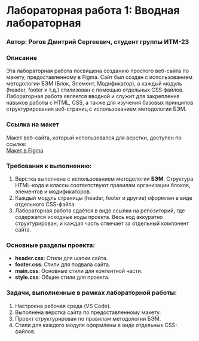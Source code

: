 # Лабораторная работа 1: Вводная лабораторная

### Автор: Рогов Дмитрий Сергеевич, студент группы ИТМ-23

### Описание

Эта лабораторная работа посвящена созданию простого веб-сайта по макету, предоставленному в Figma. Сайт был создан с использованием методологии БЭМ (Блок, Элемент, Модификатор), а каждый модуль (header, footer и т.д.) стилизован с помощью отдельных CSS файлов. Лабораторная работа является вводной и служит для закрепления навыков работы с HTML, CSS, а также для изучения базовых принципов структурирования веб-страниц с использованием методологии БЭМ.

### Ссылка на макет

Макет веб-сайта, который использовался для верстки, доступен по ссылке:  
[Макет в Figma](https://www.figma.com/design/TjjTlE5G2TS2RhcRPsPL6e/%D0%9B%D0%B0%D0%B1%D0%BE%D1%80%D0%B0%D1%82%D0%BE%D1%80%D0%BD%D0%B0%D1%8F-1.-GoTrip?node-id=0-1&t=lLLdHwaurb3rg1wq-1)

### Требования к выполнению:

1. Верстка выполнена с использованием методологии **БЭМ**. Структура HTML-кода и классы соответствуют правилам организации блоков, элементов и модификаторов.
2. Каждый модуль страницы (header, footer и другие) оформлен в виде отдельного CSS-файла.
3. Лабораторная работа сдаётся в виде ссылки на репозиторий, где содержатся исходные коды проекта. Весь код аккуратно структурирован, и каждая часть отвечает за отдельный компонент сайта.

### Основные разделы проекта:

- **header.css**: Стили для шапки сайта.
- **footer.css**: Стили для подвала сайта.
- **main.css**: Основные стили для контентной части.
- **style.css**: Общие стили для проекта.

### Задачи, выполненные в рамках лабораторной работы:

1. Настроена рабочая среда (VS Code).
2. Выполнена верстка сайта по предоставленному макету.
3. Проект структурирован по правилам методологии БЭМ.
4. Стили для каждого модуля оформлены в виде отдельных CSS-файлов.
